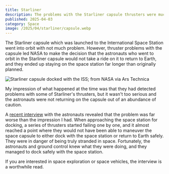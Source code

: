 ```yaml
---
title: Starliner
description: The problems with the Starliner capsule thrusters were much more serious than the general impression was, with the astronauts being unable to dock with the space station nor being able to safely reenter being a real possibility.
published: 2025-04-03
category: Space
image: /2025/04/starliner/capsule.webp
---
```


The Starliner capsule which was launched to the International Space Station
went into orbit with not much problem.  However, thruster problems with the capsule
led NASA to make the decision that the astronauts who went to orbit in the Starliner
capsule would not take a ride on it to return to Earth, and they ended up staying
on the space station far longer than originally planned.

<!--more-->

![Starliner capsule docked with the ISS; from NASA via [Ars Technica](https://arstechnica.com/space/2025/04/the-harrowing-story-of-what-flying-starliner-was-like-when-its-thrusters-failed/)](/2025/04/starliner/capsule.webp)

My impression of what happened at the time was that they had detected problems
with some of Starliner's thrusters, but it wasn't too serious and the astronauts
were not returning on the capsule out of an abundance of caution.

A [recent interview] with the astronauts revealed that the problem was far worse
than the impression I had.  When approaching the space station for docking,
a series of thrusters started failing one by one,
and it almost reached a point where they would not have been able to maneuver
the space capsule to either dock with the space station or return to Earth safely.
They were in danger of being truly stranded in space.
Fortunately, the astronauts and ground control knew what they were doing,
and they managed to dock safely with the space station.

[recent interview]: https://arstechnica.com/space/2025/04/the-harrowing-story-of-what-flying-starliner-was-like-when-its-thrusters-failed/

If you are interested in space exploration or space vehicles,
the interview is a worthwhile read.
